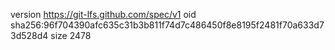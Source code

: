 version https://git-lfs.github.com/spec/v1
oid sha256:96f704390afc635c31b3b811f74d7c486450f8e8195f2481f70a633d73d528d4
size 2478
